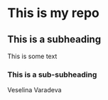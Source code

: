 # This is my repo

## This is a subheading

This is some text

### This is a sub-subheading
Veselina Varadeva